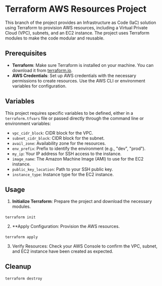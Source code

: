 # Terraform AWS Resources Project

This branch of the project provides an Infrastructure as Code (IaC) solution using Terraform to provision AWS resources, including a Virtual Private Cloud (VPC), subnets, and an EC2 instance. The project uses Terraform modules to make the code modular and reusable.

## Prerequisites

- **Terraform**: Make sure Terraform is installed on your machine. You can download it from [terraform.io](https://www.terraform.io/downloads).
- **AWS Credentials**: Set up AWS credentials with the necessary permissions to create resources. Use the AWS CLI or environment variables for configuration.

## Variables

This project requires specific variables to be defined, either in a `terraform.tfvars` file or passed directly through the command line or environment variables:

- `vpc_cidr_block`: CIDR block for the VPC.
- `subnet_cidr_block`: CIDR block for the subnet.
- `avail_zone`: Availability zone for the resources.
- `env_prefix`: Prefix to identify the environment (e.g., "dev", "prod").
- `my_ip`: Your IP address for SSH access to the instance.
- `image_name`: The Amazon Machine Image (AMI) to use for the EC2 instance.
- `public_key_location`: Path to your SSH public key.
- `instance_type`: Instance type for the EC2 instance.

## Usage

1. **Initialize Terraform**: Prepare the project and download the necessary modules.
####
    terraform init

2. **Apply Configuration: Provision the AWS resources.
####
    terraform apply
3. Verify Resources: Check your AWS Console to confirm the VPC, subnet, and EC2 instance have been created as expected.

## Cleanup
####
    terraform destroy
